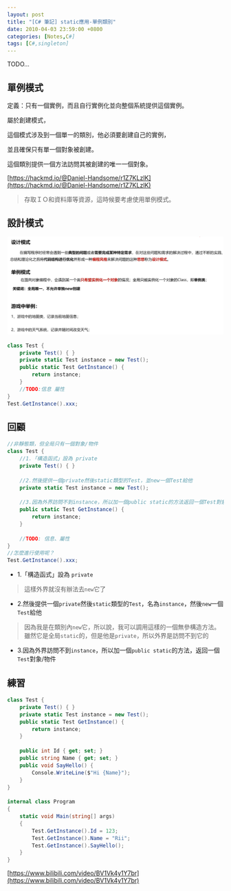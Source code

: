 ```yaml
---
layout: post
title: "[C# 筆記] static應用-單例類別"
date: 2010-04-03 23:59:00 +0800
categories: [Notes,C#]
tags: [C#,singleton]
---
```


TODO...

## 單例模式
定義：只有一個實例，而且自行實例化並向整個系統提供這個實例。        

屬於創建模式，      

這個模式涉及到一個單一的類別，他必須要創建自己的實例，      

並且確保只有單一個對象被創建。      

這個類別提供一個方法訪問其被創建的唯一一個對象。        

[https://hackmd.io/@Daniel-Handsome/r1Z7KLzlK](https://hackmd.io/@Daniel-Handsome/r1Z7KLzlK)

> 存取ＩＯ和資料庫等資源，這時候要考慮使用單例模式。

## 設計模式

![](/assets/img/post/singleton-1.png)

```c#
class Test {
    private Test() { }
    private static Test instance = new Test();
    public static Test GetInstance() {
        return instance;
    }
    //TODO:信息 屬性
}
Test.GetInstance().xxx;
```

## 回顧

```c#
//非靜態類，但全局只有一個對象/物件
class Test {
    //1.「構造函式」設為 private
    private Test() { } 

    //2.然後提供一個private然後static類型的Test，並new一個Test給他
    private static Test instance = new Test(); 

    //3.因為外界訪問不到instance，所以加一個public static的方法返回一個Test對象/物件
    public static Test GetInstance() {
        return instance;
    }

    //TODO: 信息、屬性
}
//怎麼進行使用呢？
Test.GetInstance().xxx;
```

- 1.「構造函式」設為 `private`      
> 這樣外界就沒有辦法去`new`它了

- 2.然後提供一個`private`然後`static`類型的`Test`，名為`instance`，然後`new`一個`Test`給他      
> 因為我是在類別內`new`它，所以說，我可以調用這樣的一個無參構造方法。    
> 雖然它是全局`static`的，但是他是`private`，所以外界是訪問不到它的 

- 3.因為外界訪問不到`instance`，所以加一個`public static`的方法，返回一個`Test`對象/物件


## 練習

```c#
class Test {
    private Test() { }
    private static Test instance = new Test();
    public static Test GetInstance() {
        return instance;
    }

    public int Id { get; set; }
    public string Name { get; set; }
    public void SayHello() {
        Console.WriteLine($"Hi {Name}");
    }
}

internal class Program
{
    static void Main(string[] args)
    {
        Test.GetInstance().Id = 123;
        Test.GetInstance().Name = "Rii";
        Test.GetInstance().SayHello();
    }
}
```

[https://www.bilibili.com/video/BV1Vk4y1Y7br](https://www.bilibili.com/video/BV1Vk4y1Y7br)